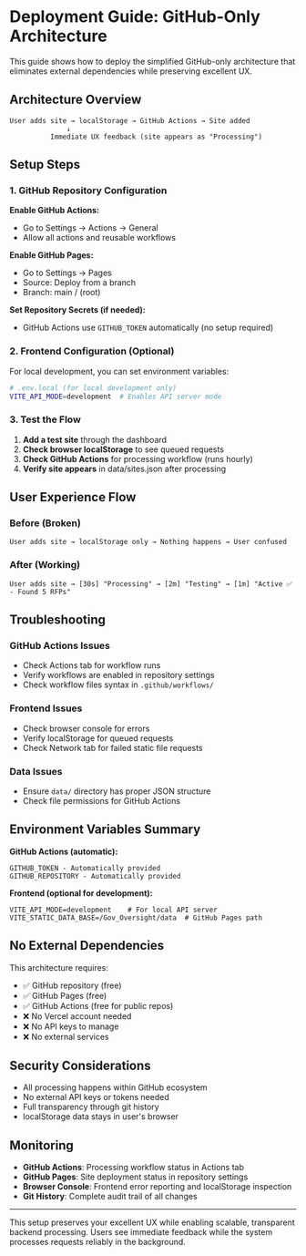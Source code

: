 # Deployment Guide: GitHub-Only Architecture

This guide shows how to deploy the simplified GitHub-only architecture that eliminates external dependencies while preserving excellent UX.

## Architecture Overview

```
User adds site → localStorage → GitHub Actions → Site added
              ↓
          Immediate UX feedback (site appears as "Processing")
```

## Setup Steps

### 1. GitHub Repository Configuration

**Enable GitHub Actions:**
- Go to Settings → Actions → General
- Allow all actions and reusable workflows

**Enable GitHub Pages:**
- Go to Settings → Pages
- Source: Deploy from a branch
- Branch: main / (root)

**Set Repository Secrets (if needed):**
- GitHub Actions use `GITHUB_TOKEN` automatically (no setup required)

### 2. Frontend Configuration (Optional)

For local development, you can set environment variables:

```bash
# .env.local (for local development only)
VITE_API_MODE=development  # Enables API server mode
```

### 3. Test the Flow

1. **Add a test site** through the dashboard
2. **Check browser localStorage** to see queued requests
3. **Check GitHub Actions** for processing workflow (runs hourly)
4. **Verify site appears** in data/sites.json after processing

## User Experience Flow

### Before (Broken)
```
User adds site → localStorage only → Nothing happens → User confused
```

### After (Working)
```
User adds site → [30s] "Processing" → [2m] "Testing" → [1m] "Active ✅ - Found 5 RFPs"
```

## Troubleshooting

### GitHub Actions Issues
- Check Actions tab for workflow runs
- Verify workflows are enabled in repository settings
- Check workflow files syntax in `.github/workflows/`

### Frontend Issues
- Check browser console for errors
- Verify localStorage for queued requests
- Check Network tab for failed static file requests

### Data Issues
- Ensure `data/` directory has proper JSON structure
- Check file permissions for GitHub Actions

## Environment Variables Summary

**GitHub Actions (automatic):**
```
GITHUB_TOKEN - Automatically provided
GITHUB_REPOSITORY - Automatically provided
```

**Frontend (optional for development):**
```
VITE_API_MODE=development    # For local API server
VITE_STATIC_DATA_BASE=/Gov_Oversight/data  # GitHub Pages path
```

## No External Dependencies

This architecture requires:
- ✅ GitHub repository (free)
- ✅ GitHub Pages (free)
- ✅ GitHub Actions (free for public repos)
- ❌ No Vercel account needed
- ❌ No API keys to manage
- ❌ No external services

## Security Considerations

- All processing happens within GitHub ecosystem
- No external API keys or tokens needed
- Full transparency through git history
- localStorage data stays in user's browser

## Monitoring

- **GitHub Actions**: Processing workflow status in Actions tab
- **GitHub Pages**: Site deployment status in repository settings
- **Browser Console**: Frontend error reporting and localStorage inspection
- **Git History**: Complete audit trail of all changes

---

This setup preserves your excellent UX while enabling scalable, transparent backend processing. Users see immediate feedback while the system processes requests reliably in the background.
